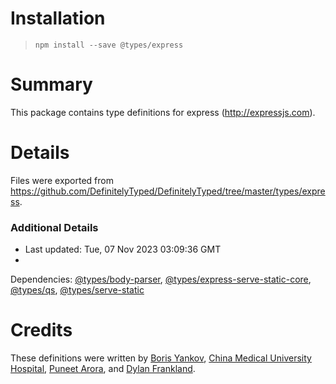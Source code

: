 # Installation

> `npm install --save @types/express`

# Summary

This package contains type definitions for express (http://expressjs.com).

# Details

Files were exported from https://github.com/DefinitelyTyped/DefinitelyTyped/tree/master/types/express.

### Additional Details

* Last updated: Tue, 07 Nov 2023 03:09:36 GMT
*
Dependencies: [@types/body-parser](https://npmjs.com/package/@types/body-parser), [@types/express-serve-static-core](https://npmjs.com/package/@types/express-serve-static-core), [@types/qs](https://npmjs.com/package/@types/qs), [@types/serve-static](https://npmjs.com/package/@types/serve-static)

# Credits

These definitions were written
by [Boris Yankov](https://github.com/borisyankov), [China Medical University Hospital](https://github.com/CMUH), [Puneet Arora](https://github.com/puneetar),
and [Dylan Frankland](https://github.com/dfrankland).
